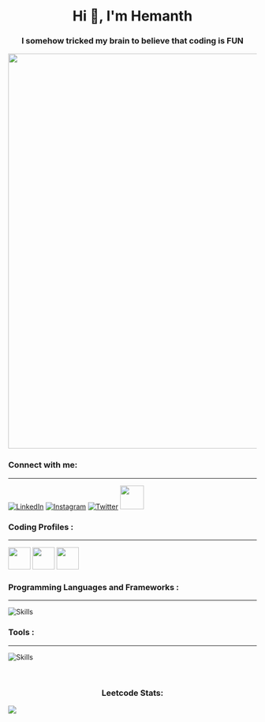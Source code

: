 <h1 align="center">Hi 👋, I'm Hemanth</h1>
<h3 align="center">I somehow tricked my brain to believe that coding is FUN</h3>
<div align="center">
  <img src="https://i.imgur.com/gBxP6oJ.gif" width="800">
</div>

<h3 align="left">Connect with me:</h3><hr>
<p align="left">
  
<a href="https://www.linkedin.com/in/hemanth-natarajan/">![LinkedIn](https://skillicons.dev/icons?i=linkedin)</a>
<a href="https://www.instagram.com/hemanth._.natarajan/">![Instagram](https://skillicons.dev/icons?i=instagram)</a>
<a href="https://twitter.com/plus1formyname">![Twitter](https://skillicons.dev/icons?i=twitter)</a>
<a href="mailto:hemanthnataraj3@gmail.com"><img height="48" width="48" src="https://i.ibb.co/vD0fmh5/iconizer-icons8-gmail.png" ></a>
</p>
</div>
<div>
  <h3 align="left">Coding Profiles :</h3><hr>

  <a href="https://www.hackerrank.com/hemanthnataraj3"><img height="45" width="45" src="https://user-images.githubusercontent.com/17762967/42728663-26ebdb04-87dd-11e8-928f-fb01479a2ce1.png"></a>
  <a href="https://leetcode.com/u/hemanth_n1/"><img height="45" width="45" src="https://raw.githubusercontent.com/rahuldkjain/github-profile-readme-generator/master/src/images/icons/Social/leet-code.svg"></a>
  <a href="https://codepen.io/hemanth-natarajan"><img height="45" width="45" src="https://raw.githubusercontent.com/rahuldkjain/github-profile-readme-generator/master/src/images/icons/Social/codepen.svg"></a>


</div>
<div>
<h3 align="left">Programming Languages and Frameworks :</h3><hr>
  
![Skills](https://skillicons.dev/icons?i=cpp,py,html,css,)
</div>
<div>
  <h3 align="left">Tools :</h3><hr>

  ![Skills](https://skillicons.dev/icons?i=windows,vscode,matlab,figma,pycharm)

</div>
<br>
<h3 align="center">Leetcode Stats:</h3>

![](https://leetcard.jacoblin.cool/hemanth_n1?ext=heatmap&cache=0&width=1000&height=400)
